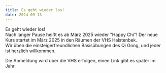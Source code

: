 ```yaml
---
title: Es geht wieder los!
date: 2024-09-13
---
```

Es geht wieder los!  
Nach langer Pause heißt es ab März 2025 wieder "Happy Chi"!
Der neue Kurs startet im März 2025 in den Räumen der VHS Halstenbek.  
Wir üben die einsteigerfreundlichen Basisübungen des Qi Gong, und jeder ist herzlich willkommen.

Die Anmeldung wird über die VHS erfolgen, einen Link gibt es später im Jahr.